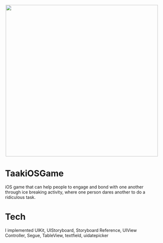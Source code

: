 <p align="center">
  <img height="500" src="/.png">
</p>

# TaakiOSGame
iOS game that can help people to engage and bond with one another through ice breaking activity, where one person dares another to do a ridiculous task.

# Tech
I implemented UIKit, UIStoryboard, Storyboard  Reference, UIView Controller, Segue, TableView, textfield, uidatepicker
